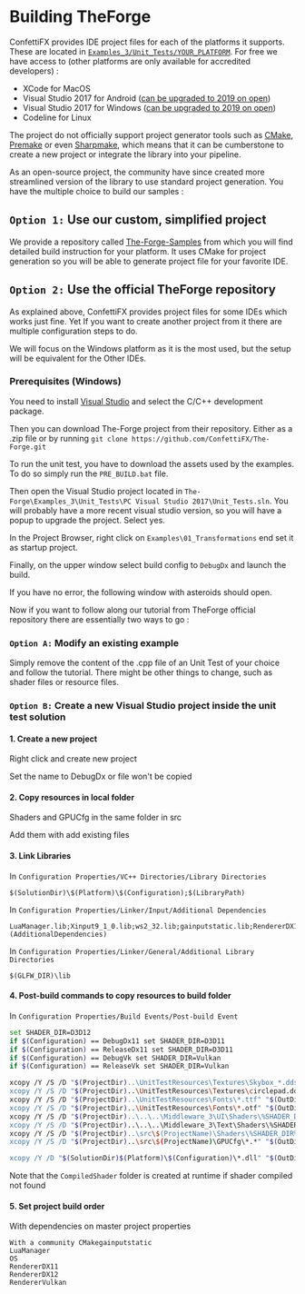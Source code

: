 # Building TheForge

ConfettiFX provides IDE project files for each of the platforms it supports. These are located in [`Examples_3/Unit_Tests/YOUR_PLATFORM`](https://github.com/ConfettiFX/The-Forge/tree/master/Examples_3/Unit_Tests). For free we have access to (other platforms are only available for accredited developers) :

- XCode for MacOS
- Visual Studio 2017 for Android ([can be upgraded to 2019 on open](https://github.com/ConfettiFX/The-Forge/issues/137))
- Visual Studio 2017 for Windows ([can be upgraded to 2019 on open](https://github.com/ConfettiFX/The-Forge/issues/137))
- Codeline for Linux

The project do not officially support project generator tools such as [CMake](https://cmake.org/), [Premake](https://premake.github.io/) or even [Sharpmake](https://github.com/ubisoft/Sharpmake), which means that it can be cumberstone to create a new project or integrate the library into your pipeline.

As an open-source project, the community have since created more streamlined version of the library to use standard project generation. You have the multiple choice to build our samples :

## `Option 1:` Use our custom, simplified project

We provide a repository called [The-Forge-Samples](https://github.com/learn-computer-graphics/the-forge-samples) from which you will find detailed build instruction for your platform. It uses CMake for project generation so you will be able to generate project file for your favorite IDE.

## `Option 2:` Use the official TheForge repository

As explained above, ConfettiFX provides project files for some IDEs which works just fine. Yet If you want to create another project from it there are multiple configuration steps to do. 

We will focus on the Windows platform as it is the most used, but the setup will be equivalent for the Other IDEs. 

### Prerequisites (Windows)

You need to install [Visual Studio](https://visualstudio.microsoft.com/fr/) and select the C/C++ development package.

Then you can download The-Forge project from their repository. Either as a .zip file or by running `git clone https://github.com/ConfettiFX/The-Forge.git`

To run the unit test, you have to download the assets used by the examples. To do so simply run the `PRE_BUILD.bat` file.

Then open the Visual Studio project located in `The-Forge\Examples_3\Unit_Tests\PC Visual Studio 2017\Unit_Tests.sln`. You will probably have a more recent visual studio version, so you will have a popup to upgrade the project. Select yes.

In the Project Browser, right click on `Examples\01_Transformations` end set it as startup project.

Finally, on the upper window select build config to `DebugDx` and launch the build.

If you have no error, the following window with asteroids should open.

Now if you want to follow along our tutorial from TheForge official repository there are essentially two ways to go :

### `Option A:` Modify an existing example

Simply remove the content of the .cpp file of an Unit Test of your choice and follow the tutorial. There might be other things to change, such as shader files or resource files.

### `Option B:` Create a new Visual Studio project inside the unit test solution

#### 1. Create a new project

Right click and create new project

Set the name to DebugDx or file won't be copied

#### 2. Copy resources in local folder

Shaders and GPUCfg in the same folder in src

Add them with add existing files

#### 3. Link Libraries

In `Configuration Properties/VC++ Directories/Library Directories`

```
$(SolutionDir)\$(Platform)\$(Configuration);$(LibraryPath)
```

In `Configuration Properties/Linker/Input/Additional Dependencies`

```
LuaManager.lib;Xinput9_1_0.lib;ws2_32.lib;gainputstatic.lib;RendererDX12.lib;OS.lib;%(AdditionalDependencies)
```

In `Configuration Properties/Linker/General/Additional Library Directories`

```
$(GLFW_DIR)\lib
```

#### 4. Post-build commands to copy resources to build folder

In `Configuration Properties/Build Events/Post-build Event`

```bash
set SHADER_DIR=D3D12
if $(Configuration) == DebugDx11 set SHADER_DIR=D3D11
if $(Configuration) == ReleaseDx11 set SHADER_DIR=D3D11
if $(Configuration) == DebugVk set SHADER_DIR=Vulkan
if $(Configuration) == ReleaseVk set SHADER_DIR=Vulkan

xcopy /Y /S /D "$(ProjectDir)..\UnitTestResources\Textures\Skybox_*.dds" "$(OutDir)Textures\"
xcopy /Y /S /D "$(ProjectDir)..\UnitTestResources\Textures\circlepad.dds" "$(OutDir)Textures\"
xcopy /Y /S /D "$(ProjectDir)..\UnitTestResources\Fonts\*.ttf" "$(OutDir)Fonts\"
xcopy /Y /S /D "$(ProjectDir)..\UnitTestResources\Fonts\*.otf" "$(OutDir)Fonts\"
xcopy /Y /S /D "$(ProjectDir)..\..\..\Middleware_3\UI\Shaders\%SHADER_DIR%\*.*" "$(OutDir)Shaders\"
xcopy /Y /S /D "$(ProjectDir)..\..\..\Middleware_3\Text\Shaders\%SHADER_DIR%\*.*" "$(OutDir)Shaders\"
xcopy /Y /S /D "$(ProjectDir)..\src\$(ProjectName)\Shaders\%SHADER_DIR%\*.*" "$(OutDir)Shaders\"
xcopy /Y /S /D "$(ProjectDir)..\src\$(ProjectName)\GPUCfg\*.*" "$(OutDir)GPUCfg\"

xcopy /Y /D "$(SolutionDir)$(Platform)\$(Configuration)\*.dll" "$(OutDir)"
```

Note that the `CompiledShader` folder is created at runtime if shader compiled not found

#### 5. Set project build order

With dependencies on master project properties

```
With a community CMakegainputstatic
LuaManager
OS
RendererDX11
RendererDX12
RendererVulkan
```

